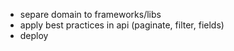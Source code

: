 - separe domain to frameworks/libs
- apply best practices in api (paginate, filter, fields)
- deploy